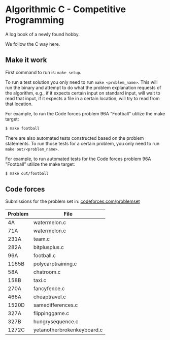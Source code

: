 # Algorithmic C - Competitive Programming

A log book of a newly found hobby.

We follow the C way here.

## Make it work

First command to run is: `make setup`.

To run a test solution you only need to run `make <problem_name>`. This will run the binary and attempt to do what the problem explanation requests of the algorithm, e.g., if it expects certain input on standard input, will wait to read that input, if it expects a file in a certain location, will try to read from that location.

For example, to run the Code forces problem 96A "Football" utilize the make target:
```bash
$ make football
```

There are also automated tests constructed based on the problem statements. To run those tests for a certain problem, you only need to run `make out/<problem_name>`.

For example, to run automated tests for the Code forces problem 96A "Football" utilize the make target:
```bash
$ make out/football
```

## Code forces

Submissions for the problem set in: [codeforces.com/problemset](https://codeforces.com/problemset)

Problem | File
------- | ----
4A      | watermelon.c
71A     | watermelon.c
231A    | team.c
282A    | bitplusplus.c
96A     | football.c
1165B   | polycarptraining.c
58A     | chatroom.c
158B    | taxi.c
270A    | fancyfence.c
466A    | cheaptravel.c
1520D   | samedifferences.c
327A    | flippinggame.c
327B    | hungrysequence.c
1272C   | yetanotherbrokenkeyboard.c
